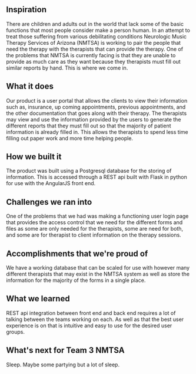 ## Inspiration

There are children and adults out in the world that lack some of the basic functions that most people consider make a person human. In an attempt to treat those suffering from various debilitating conditions Neurologic Music Therapy Services of Arizona (NMTSA) is working to pair the people that need the therapy with the therapists that can provide the therapy. One of the problems that NMTSA is currently facing is that they are unable to provide as much care as they want because they therapists must fill out similar reports by hand. This is where we come in. 

## What it does

Our product is a user portal that allows the clients to view their information such as, insurance, up coming appointments, previous appointments, and the other documentation that goes along with their therapy. The therapists may view and use the information provided by the users to generate the different reports that they must fill out so that the majority of patient information is already filled in. This allows the therapists to spend less time filling out paper work and more time helping people. 

## How we built it

The product was built using a Postgresql database for the storing of information. This is accessed through a REST api built with Flask in python for use with the AngularJS front end. 

## Challenges we ran into

One of the problems that we had was making a functioning user login page that provides the access control that we need for the different forms and files as some are only needed for the therapists, some are need for both, and some are for therapist to client information on the therapy sessions. 

## Accomplishments that we're proud of

We have a working database that can be scaled for use with however many different therapists that may exist in the NMTSA system as well as store the information for the majority of the forms in a single place. 

## What we learned

REST api integration between front end and back end requires a lot of talking between the teams working on each. As well as that the best user experience is on that is intuitive and easy to use for the desired user groups.

## What's next for Team 3 NMTSA

Sleep. Maybe some partying but a lot of sleep. 
